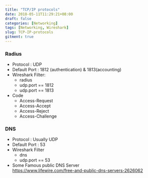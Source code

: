 ```yaml
---
title: "TCP/IP protocols"
date: 2018-05-11T11:29:21+08:00
draft: false
categories: [Networking]
tags: [Networking, Wireshark]
slug: TCP-IP-protocols
gitment: true
---
```


### Radius

* Protocol : UDP  
* Default Port : 1812 (authentication) & 1813(accounting)  
* Wireshark Filter:  
    * radius  
    * udp.port == 1812  
    * udp.port == 1813  
* Code
    * Access-Request  
    * Access-Accept  
    * Access-Reject  
    * Access-Challenge  

### DNS
* Protocol : Usually UDP
* Default Port : 53
* Wireshark Filter
    * dns
    * udp.port == 53
* Some Famous public DNS Server  
    https://www.lifewire.com/free-and-public-dns-servers-2626062
